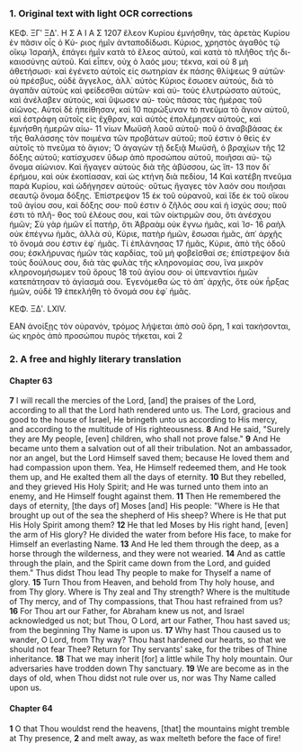### 1. Original text with light OCR corrections

ΚΕΦ. ΞΓʹ ΞΔʹ. Η Σ Α Ι Α Σ 1207
ἔλεον Κυρίου ἐμνήσθην, τὰς ἀρετὰς Κυρίου ἐν πᾶσιν οἷς ὁ Κύ-
ριος ἡμῖν ἀνταποδίδωσι. Κύριος, χρηστὸς ἀγαθὸς τῷ οἴκῳ Ἰσραήλ,
ἐπάγει ἡμῖν κατὰ τὸ ἔλεος αὐτοῦ, καὶ κατὰ τὸ πλῆθος τῆς δι-
καιοσύνης αὐτοῦ. Καὶ εἶπεν, οὐχ ὁ λαός μου; τέκνα, καὶ οὐ 8
μὴ ἀθετήσωσι· καὶ ἐγένετο αὐτοῖς εἰς σωτηρίαν ἐκ πάσης θλίψεως 9
αὐτῶν· οὐ πρέσβυς, οὐδὲ ἄγγελος, ἀλλ᾿ αὐτὸς Κύριος ἔσωσεν
αὐτούς, διὰ τὸ ἀγαπᾶν αὐτοὺς καὶ φείδεσθαι αὐτῶν· καὶ αὐ-
τοὺς ἐλυτρώσατο αὐτούς, καὶ ἀνέλαβεν αὐτούς, καὶ ὕψωσεν αὐ-
τοὺς πάσας τὰς ἡμέρας τοῦ αἰῶνος. Αὐτοὶ δὲ ἠπείθησαν, καὶ 10
παρώξυναν τὸ πνεῦμα τὸ ἅγιον αὐτοῦ, καὶ ἐστράφη αὐτοῖς εἰς
ἔχθραν, καὶ αὐτὸς ἐπολέμησεν αὐτούς, καὶ ἐμνήσθη ἡμερῶν αἰω- 11
νίων Μωϋσῆ λαοῦ αὐτοῦ· ποῦ ὁ ἀναβιβάσας ἐκ τῆς θαλάσσης τὸν
ποιμένα τῶν προβάτων αὐτοῦ; ποῦ ἐστιν ὁ θεὶς ἐν αὐτοῖς τὸ
πνεῦμα τὸ ἅγιον; Ὁ ἀγαγὼν τῇ δεξιᾷ Μωϋσῆ, ὁ βραχίων τῆς 12
δόξης αὐτοῦ; κατίσχυσεν ὕδωρ ἀπὸ προσώπου αὐτοῦ, ποιῆσαι αὐ-
τῷ ὄνομα αἰώνιον. Καὶ ἤγαγεν αὐτοὺς διὰ τῆς ἀβύσσου, ὡς ἵπ- 13
πον δι᾿ ἐρήμου, καὶ οὐκ ἐκοπίασαν, καὶ ὡς κτήνη διὰ πεδίου, 14
Καὶ κατέβη πνεῦμα παρὰ Κυρίου, καὶ ὡδήγησεν αὐτούς· οὕτως
ἤγαγες τὸν λαόν σου ποιῆσαι σεαυτῷ ὄνομα δόξης. Ἐπίστρεψον 15
ἐκ τοῦ οὐρανοῦ, καὶ ἴδε ἐκ τοῦ οἴκου τοῦ ἁγίου σου, καὶ δόξης
σου· ποῦ ἐστιν ὁ ζῆλός σου καὶ ἡ ἰσχύς σου; ποῦ ἐστι τὸ πλῆ-
θος τοῦ ἐλέους σου, καὶ τῶν οἰκτιρμῶν σου, ὅτι ἀνέσχου ἡμῶν;
Σὺ γὰρ ἡμῶν εἶ πατήρ, ὅτι Ἀβραὰμ οὐκ ἔγνω ἡμᾶς, καὶ Ἰσ- 16
ραὴλ οὐκ ἐπέγνω ἡμᾶς, ἀλλὰ σύ, Κύριε, πατὴρ ἡμῶν, ἔσωσαι
ἡμᾶς, ἀπ᾿ ἀρχῆς τὸ ὄνομά σου ἐστιν ἐφ᾿ ἡμᾶς. Τί ἐπλάνησας 17
ἡμᾶς, Κύριε, ἀπὸ τῆς ὁδοῦ σου; ἐσκλήρυνας ἡμῶν τὰς καρδίας,
τοῦ μὴ φοβεῖσθαί σε; ἐπίστρεψον διὰ τοὺς δούλους σου, διὰ τὰς
φυλὰς τῆς κληρονομίας σου, ἵνα μικρὸν κληρονομήσωμεν τοῦ ὄρους 18
τοῦ ἁγίου σου· οἱ ὑπεναντίοι ἡμῶν κατεπάτησαν τὸ ἁγίασμά
σου. Ἐγενόμεθα ὡς τὸ ἀπ᾿ ἀρχῆς, ὅτε οὐκ ἦρξας ἡμῶν, οὐδὲ 19
ἐπεκλήθη τὸ ὄνομά σου ἐφ᾿ ἡμᾶς.

ΚΕΦ. ΞΔʹ. LXIV.

ΕΑΝ ἀνοίξῃς τὸν οὐρανόν, τρόμος λήψεται ἀπὸ σοῦ ὄρη, 1
καὶ τακήσονται, ὡς κηρὸς ἀπὸ προσώπου πυρὸς τήκεται, καὶ 2

### 2. A free and highly literary translation

#### Chapter 63

**7** I will recall the mercies of the Lord,
    [and] the praises of the Lord,
    according to all that the Lord hath rendered unto us.
    The Lord, gracious and good to the house of Israel,
    He bringeth unto us according to His mercy,
    and according to the multitude of His righteousness.
**8** And He said, "Surely they are My people,
    [even] children, who shall not prove false."
**9** And He became unto them a salvation
    out of all their tribulation.
    Not an ambassador, nor an angel,
    but the Lord Himself saved them;
    because He loved them and had compassion upon them.
    Yea, He Himself redeemed them,
    and He took them up,
    and He exalted them all the days of eternity.
**10** But they rebelled,
    and they grieved His Holy Spirit;
    and He was turned unto them into an enemy,
    and He Himself fought against them.
**11** Then He remembered the days of eternity,
    [the days of] Moses [and] His people:
    "Where is He that brought up out of the sea
    the shepherd of His sheep?
    Where is He that put His Holy Spirit among them?
**12** He that led Moses by His right hand,
    [even] the arm of His glory?
    He divided the water from before His face,
    to make for Himself an everlasting Name.
**13** And He led them through the deep,
    as a horse through the wilderness,
    and they were not wearied.
**14** And as cattle through the plain,
    and the Spirit came down from the Lord,
    and guided them."
    Thus didst Thou lead Thy people
    to make for Thyself a name of glory.
**15** Turn Thou from Heaven,
    and behold from Thy holy house,
    and from Thy glory.
    Where is Thy zeal and Thy strength?
    Where is the multitude of Thy mercy,
    and of Thy compassions,
    that Thou hast refrained from us?
**16** For Thou art our Father,
    for Abraham knew us not,
    and Israel acknowledged us not;
    but Thou, O Lord, art our Father,
    Thou hast saved us;
    from the beginning Thy Name is upon us.
**17** Why hast Thou caused us to wander, O Lord, from Thy way?
    Thou hast hardened our hearts,
    so that we should not fear Thee?
    Return for Thy servants' sake,
    for the tribes of Thine inheritance.
**18** That we may inherit [for] a little while
    Thy holy mountain.
    Our adversaries have trodden down Thy sanctuary.
**19** We are become as in the days of old,
    when Thou didst not rule over us,
    nor was Thy Name called upon us.

#### Chapter 64

**1** O that Thou wouldst rend the heavens,
    [that] the mountains might tremble at Thy presence,
**2** and melt away,
    as wax melteth before the face of fire!